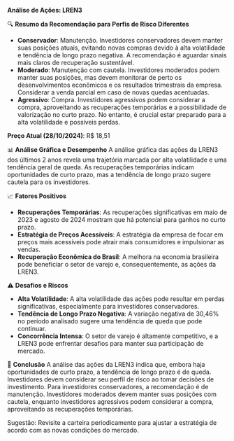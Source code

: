 **Análise de Ações: LREN3**

🔍 **Resumo da Recomendação para Perfis de Risco Diferentes**
- **Conservador**: Manutenção. Investidores conservadores devem manter suas posições atuais, evitando novas compras devido à alta volatilidade e tendência de longo prazo negativa. A recomendação é aguardar sinais mais claros de recuperação sustentável.
- **Moderado**: Manutenção com cautela. Investidores moderados podem manter suas posições, mas devem monitorar de perto os desenvolvimentos econômicos e os resultados trimestrais da empresa. Considerar a venda parcial em caso de novas quedas acentuadas.
- **Agressivo**: Compra. Investidores agressivos podem considerar a compra, aproveitando as recuperações temporárias e a possibilidade de valorização no curto prazo. No entanto, é crucial estar preparado para a alta volatilidade e possíveis perdas.

**Preço Atual (28/10/2024)**: R$ 18,51

📊 **Análise Gráfica e Desempenho**
A análise gráfica das ações da LREN3 dos últimos 2 anos revela uma trajetória marcada por alta volatilidade e uma tendência geral de queda. As recuperações temporárias indicam oportunidades de curto prazo, mas a tendência de longo prazo sugere cautela para os investidores.

📈 **Fatores Positivos**
- **Recuperações Temporárias**: As recuperações significativas em maio de 2023 e agosto de 2024 mostram que há potencial para ganhos no curto prazo.
- **Estratégia de Preços Acessíveis**: A estratégia da empresa de focar em preços mais acessíveis pode atrair mais consumidores e impulsionar as vendas.
- **Recuperação Econômica do Brasil**: A melhora na economia brasileira pode beneficiar o setor de varejo e, consequentemente, as ações da LREN3.

⚠️ **Desafios e Riscos**
- **Alta Volatilidade**: A alta volatilidade das ações pode resultar em perdas significativas, especialmente para investidores conservadores.
- **Tendência de Longo Prazo Negativa**: A variação negativa de 30,46% no período analisado sugere uma tendência de queda que pode continuar.
- **Concorrência Intensa**: O setor de varejo é altamente competitivo, e a LREN3 pode enfrentar desafios para manter sua participação de mercado.

📌 **Conclusão**
A análise das ações da LREN3 indica que, embora haja oportunidades de curto prazo, a tendência de longo prazo é de queda. Investidores devem considerar seu perfil de risco ao tomar decisões de investimento. Para investidores conservadores, a recomendação é de manutenção. Investidores moderados devem manter suas posições com cautela, enquanto investidores agressivos podem considerar a compra, aproveitando as recuperações temporárias.

Sugestão: Revisite a carteira periodicamente para ajustar a estratégia de acordo com as novas condições do mercado.